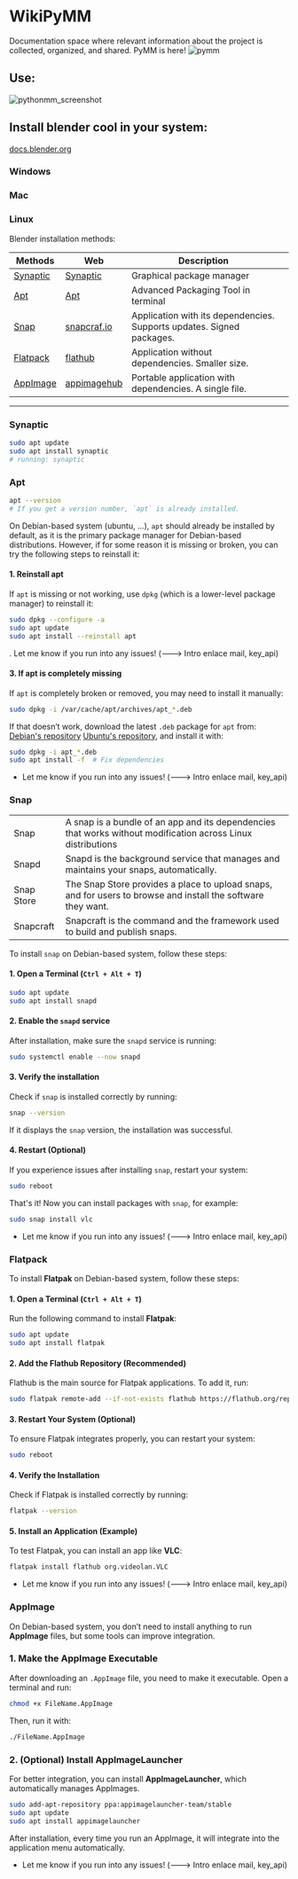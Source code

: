 # WikiPyMM
Documentation space where relevant information about the project is collected, organized, and shared.
PyMM is here!
![pymm](resources/PyMM.png)
## Use:
![pythonmm_screenshot](resources/pythonmm_screenshot.png)
## Install blender cool in your system:
[docs.blender.org](https://docs.blender.org/manual/es/latest/getting_started/installing/index.html)

### Windows
### Mac
### Linux

Blender installation methods:

| Methods                 | Web                                          | Description                                                           |     |
| ----------------------- | -------------------------------------------- | --------------------------------------------------------------------- | --- |
| [Synaptic](#synaptic)   | [Synaptic](https://wiki.debian.org/Synaptic) | Graphical package manager                                             |     |
| [Apt](#Apt)           | [Apt](https://wiki.debian.org/Apt)           | Advanced Packaging Tool in terminal                                   |     |
| [Snap](#Snap)         | [snapcraf.io](https://snapcraft.io/)         | Application with its dependencies. Supports updates. Signed packages. |     |
| [Flatpack](#Flatpack) | [flathub](https://flathub.org/)              | Application without dependencies. Smaller size.                       |     |
| [AppImage](#AppImage) | [appimagehub](https://www.appimagehub.com/)  | Portable application with dependencies. A single file.                |     |

---

### Synaptic
```bash TITLE:"Install Synaptic"
sudo apt update
sudo apt install synaptic
# running: synaptic
```
### Apt
```bash TITLE:"Check if apt is installed"
apt --version
# If you get a version number, `apt` is already installed.
```
On Debian-based system (ubuntu, ...), `apt` should already be installed by default, as it is the primary package manager for Debian-based distributions. However, if for some reason it is missing or broken, you can try the following steps to reinstall it:
#### 1. Reinstall apt
If `apt` is missing or not working, use `dpkg` (which is a lower-level package manager) to reinstall it:

```bash
sudo dpkg --configure -a
sudo apt update
sudo apt install --reinstall apt
```
. Let me know if you run into any issues! (---> Intro enlace mail, key_api)
#### 3. If apt is completely missing

If `apt` is completely broken or removed, you may need to install it manually:

```bash
sudo dpkg -i /var/cache/apt/archives/apt_*.deb
```

If that doesn’t work, download the latest `.deb` package for `apt` from:
[Debian's repository](https://packages.debian.org/search?keywords=apt) 
[Ubuntu's repository](https://packages.ubuntu.com/search?keywords=apt), 
and install it with:

```bash
sudo dpkg -i apt_*.deb
sudo apt install -f  # Fix dependencies
```
- Let me know if you run into any issues! (---> Intro enlace mail, key_api)
### Snap

|            |                                                                                                              |
| ---------- | ------------------------------------------------------------------------------------------------------------ |
| Snap       | A snap is a bundle of an app and its dependencies that works without modification across Linux distributions |
| Snapd      | Snapd is the background service that manages and maintains your snaps, automatically.                        |
| Snap Store | The Snap Store provides a place to upload snaps, and for users to browse and install the software they want. |
| Snapcraft  | Snapcraft is the command and the framework used to build and publish snaps.                                  |

To install `snap` on Debian-based system, follow these steps:
#### 1. Open a Terminal (`Ctrl + Alt + T`)
```bash
sudo apt update
sudo apt install snapd
```
#### 2. Enable the `snapd` service
After installation, make sure the `snapd` service is running:
```bash
sudo systemctl enable --now snapd
```
#### 3. Verify the installation
Check if `snap` is installed correctly by running:
```bash
snap --version
```
If it displays the `snap` version, the installation was successful.
#### 4. Restart (Optional)
If you experience issues after installing `snap`, restart your system:
```bash
sudo reboot
```

That's it! Now you can install packages with `snap`, for example:
```bash
sudo snap install vlc
```
- Let me know if you run into any issues! (---> Intro enlace mail, key_api)
### Flatpack
To install **Flatpak** on Debian-based system, follow these steps:
#### 1. Open a Terminal (`Ctrl + Alt + T`)
Run the following command to install **Flatpak**:
```bash
sudo apt update
sudo apt install flatpak
```

#### 2. Add the Flathub Repository (Recommended)
Flathub is the main source for Flatpak applications. To add it, run:
```bash
sudo flatpak remote-add --if-not-exists flathub https://flathub.org/repo/flathub.flatpakrepo
```

#### 3. Restart Your System (Optional)
To ensure Flatpak integrates properly, you can restart your system:
```bash
sudo reboot
```

#### 4. Verify the Installation
Check if Flatpak is installed correctly by running:
```bash
flatpak --version
```

#### 5. Install an Application (Example)
To test Flatpak, you can install an app like **VLC**:
```bash
flatpak install flathub org.videolan.VLC
```
- Let me know if you run into any issues! (---> Intro enlace mail, key_api)
### AppImage
On Debian-based system, you don’t need to install anything to run **AppImage** files, but some tools can improve integration.
### 1. Make the AppImage Executable
After downloading an `.AppImage` file, you need to make it executable. Open a terminal and run:
```bash
chmod +x FileName.AppImage
```

Then, run it with:
```bash
./FileName.AppImage
```

### 2. (Optional) Install AppImageLauncher
For better integration, you can install **AppImageLauncher**, which automatically manages AppImages.

```bash
sudo add-apt-repository ppa:appimagelauncher-team/stable
sudo apt update
sudo apt install appimagelauncher
```

After installation, every time you run an AppImage, it will integrate into the application menu automatically.
- Let me know if you run into any issues! (---> Intro enlace mail, key_api)

